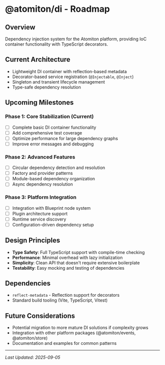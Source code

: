 # @atomiton/di - Roadmap

## Overview

Dependency injection system for the Atomiton platform, providing IoC container functionality with TypeScript decorators.

## Current Architecture

- Lightweight DI container with reflection-based metadata
- Decorator-based service registration (`@Injectable`, `@Inject`)
- Singleton and transient lifecycle management
- Type-safe dependency resolution

## Upcoming Milestones

### Phase 1: Core Stabilization (Current)

- [ ] Complete basic DI container functionality
- [ ] Add comprehensive test coverage
- [ ] Optimize performance for large dependency graphs
- [ ] Improve error messages and debugging

### Phase 2: Advanced Features

- [ ] Circular dependency detection and resolution
- [ ] Factory and provider patterns
- [ ] Module-based dependency organization
- [ ] Async dependency resolution

### Phase 3: Platform Integration

- [ ] Integration with Blueprint node system
- [ ] Plugin architecture support
- [ ] Runtime service discovery
- [ ] Configuration-driven dependency setup

## Design Principles

- **Type Safety**: Full TypeScript support with compile-time checking
- **Performance**: Minimal overhead with lazy initialization
- **Simplicity**: Clean API that doesn't require extensive boilerplate
- **Testability**: Easy mocking and testing of dependencies

## Dependencies

- `reflect-metadata` - Reflection support for decorators
- Standard build tooling (Vite, TypeScript, Vitest)

## Future Considerations

- Potential migration to more mature DI solutions if complexity grows
- Integration with other platform packages (@atomiton/events, @atomiton/store)
- Documentation and examples for common patterns

---

_Last Updated: 2025-09-05_
